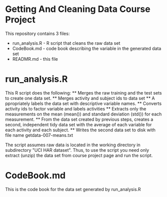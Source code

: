 Getting And Cleaning Data Course Project
========================================
This repository contains 3 files:
* run_analysis.R - R script that cleans the raw data set
* CodeBook.md - code book describing the variable in the generated data set
* READMR.md - this file

# run_analysis.R
This R script does the following:
** Merges the raw training and the test sets to create one data set.
** Merges activity and subject ids to data set
** A ppropriately labels the data set with descriptive variable names. 
** Converts activity ids to factor variable and labels activities
** Extracts only the measurements on the mean (mean()) and standard deviation (std()) for each measurement. 
** From the data set created by previous steps, creates a second, independent tidy data set with the average of each variable for each activity and each subject.
** Writes the second data set to disk with file name getdata-007-means.txt

The script assumes raw data is located in the working directory in subdirectory "UCI HAR dataset". 
Thus, to use the script you need only extract (unzip) the data set from course project page
and run the script.

# CodeBook.md
This is the code book for the data set generated by run_analysis.R
